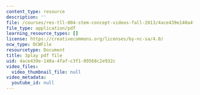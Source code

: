 ```yaml
---
content_type: resource
description: ''
file: /courses/res-tll-004-stem-concept-videos-fall-2013/4ace439e140a4fafc3f109568c2e932c_pazn1IIeDEU.pdf
file_type: application/pdf
learning_resource_types: []
license: https://creativecommons.org/licenses/by-nc-sa/4.0/
ocw_type: OCWFile
resourcetype: Document
title: 3play pdf file
uid: 4ace439e-140a-4faf-c3f1-09568c2e932c
video_files:
  video_thumbnail_file: null
video_metadata:
  youtube_id: null
---
```

